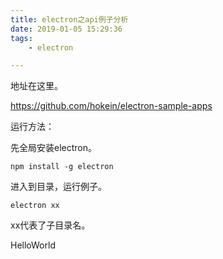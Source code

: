 ```yaml
---
title: electron之api例子分析
date: 2019-01-05 15:29:36
tags:
	- electron

---
```




地址在这里。

https://github.com/hokein/electron-sample-apps

运行方法：

先全局安装electron。

```
npm install -g electron
```

进入到目录，运行例子。

```
electron xx
```

xx代表了子目录名。



HelloWorld

```

```

